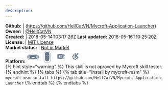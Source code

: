 ```yaml
---
description: 
---
```



**Github:** | (https://github.com/HellCatVN/Mycroft-Application-Launcher)  
**Owner:** | [@HellCatVN](https://github.com/HellCatVN)  
**Created:** | 2018-05-14T03:17:26Z  **Last updated:** 2018-05-16T10:25:20Z  
**License:** | [MIT License](https://api.github.com/licenses/mit)  
**Market status:** | [Not in Market](https://market.mycroft.ai/skill/)  
**Platform:**   ![](.gitbook/assets/mark-1-icon.png)  ![](.gitbook/assets/mark-2-icon.png)  ![](.gitbook/assets/picroft-icon.png)  ![](.gitbook/assets/kde.png)   
{% hint style="warning" %}
This skill is not aproved by Mycroft skill tester.
{% endhint %}
  {% tabs %}
{% tab title="Install by mycroft-msm" %}
``` mycroft-msm install https://github.com/HellCatVN/Mycroft-Application-Launcher```
{% endtab %}
  {% endtabs %}
  